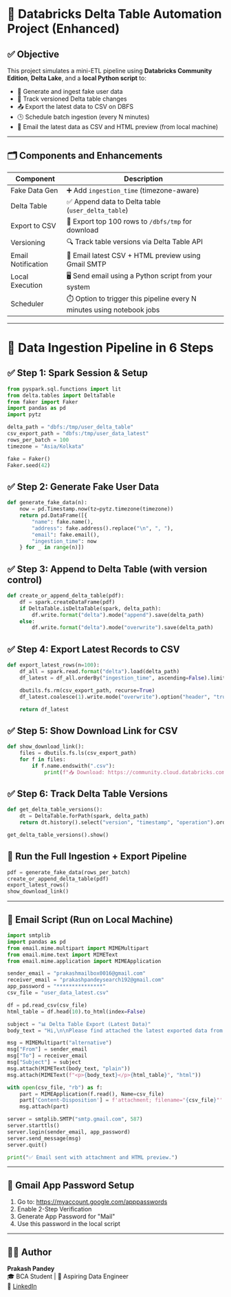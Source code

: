 
# 📘 Databricks Delta Table Automation Project (Enhanced)

## ✅ Objective

This project simulates a mini-ETL pipeline using **Databricks Community Edition**, **Delta Lake**, and a **local Python script** to:

- 🔄 Generate and ingest fake user data
- 🧾 Track versioned Delta table changes
- 📤 Export the latest data to CSV on DBFS
- 🕒 Schedule batch ingestion (every N minutes)
- 📨 Email the latest data as CSV and HTML preview (from local machine)

---

## 🗂️ Components and Enhancements

| Component         | Description                                                                 |
|------------------|-----------------------------------------------------------------------------|
| Fake Data Gen     | ➕ Add `ingestion_time` (timezone-aware)                                    |
| Delta Table       | ✅ Append data to Delta table (`user_delta_table`)                          |
| Export to CSV     | 🔁 Export top 100 rows to `/dbfs/tmp` for download                         |
| Versioning        | 🔍 Track table versions via Delta Table API                                 |
| Email Notification| 📧 Email latest CSV + HTML preview using Gmail SMTP                         |
| Local Execution   | 🖥️ Send email using a Python script from your system                       |
| Scheduler         | ⏱️ Option to trigger this pipeline every N minutes using notebook jobs      |

---

# 🧰 Data Ingestion Pipeline in 6 Steps

## ✅ Step 1: Spark Session & Setup

```python
from pyspark.sql.functions import lit
from delta.tables import DeltaTable
from faker import Faker
import pandas as pd
import pytz

delta_path = "dbfs:/tmp/user_delta_table"
csv_export_path = "dbfs:/tmp/user_data_latest"
rows_per_batch = 100
timezone = "Asia/Kolkata"

fake = Faker()
Faker.seed(42)
```

## ✅ Step 2: Generate Fake User Data

```python
def generate_fake_data(n):
    now = pd.Timestamp.now(tz=pytz.timezone(timezone))
    return pd.DataFrame([{
        "name": fake.name(),
        "address": fake.address().replace("\n", ", "),
        "email": fake.email(),
        "ingestion_time": now
    } for _ in range(n)])
```

## ✅ Step 3: Append to Delta Table (with version control)

```python
def create_or_append_delta_table(pdf):
    df = spark.createDataFrame(pdf)
    if DeltaTable.isDeltaTable(spark, delta_path):
        df.write.format("delta").mode("append").save(delta_path)
    else:
        df.write.format("delta").mode("overwrite").save(delta_path)
```

## ✅ Step 4: Export Latest Records to CSV

```python
def export_latest_rows(n=100):
    df_all = spark.read.format("delta").load(delta_path)
    df_latest = df_all.orderBy("ingestion_time", ascending=False).limit(n)

    dbutils.fs.rm(csv_export_path, recurse=True)
    df_latest.coalesce(1).write.mode("overwrite").option("header", "true").csv(csv_export_path)

    return df_latest
```

## ✅ Step 5: Show Download Link for CSV

```python
def show_download_link():
    files = dbutils.fs.ls(csv_export_path)
    for f in files:
        if f.name.endswith(".csv"):
            print(f"📥 Download: https://community.cloud.databricks.com/files/tmp/user_data_latest/{f.name}")
```

## ✅ Step 6: Track Delta Table Versions

```python
def get_delta_table_versions():
    dt = DeltaTable.forPath(spark, delta_path)
    return dt.history().select("version", "timestamp", "operation").orderBy("version", ascending=False)

get_delta_table_versions().show()
```

## 🚀 Run the Full Ingestion + Export Pipeline

```python
pdf = generate_fake_data(rows_per_batch)
create_or_append_delta_table(pdf)
export_latest_rows()
show_download_link()
```

---

## 📨 Email Script (Run on Local Machine)

```python
import smtplib
import pandas as pd
from email.mime.multipart import MIMEMultipart
from email.mime.text import MIMEText
from email.mime.application import MIMEApplication

sender_email = "prakashmailbox0016@gmail.com"
receiver_email = "prakashpandeysearch192@gmail.com"
app_password = "***************"
csv_file = "user_data_latest.csv"

df = pd.read_csv(csv_file)
html_table = df.head(10).to_html(index=False)

subject = "📊 Delta Table Export (Latest Data)"
body_text = "Hi,\n\nPlease find attached the latest exported data from the Delta table.\n\nRegards,\nPrakash Pandey"

msg = MIMEMultipart("alternative")
msg["From"] = sender_email
msg["To"] = receiver_email
msg["Subject"] = subject
msg.attach(MIMEText(body_text, "plain"))
msg.attach(MIMEText(f"<p>{body_text}</p>{html_table}", "html"))

with open(csv_file, "rb") as f:
    part = MIMEApplication(f.read(), Name=csv_file)
    part['Content-Disposition'] = f'attachment; filename="{csv_file}"'
    msg.attach(part)

server = smtplib.SMTP("smtp.gmail.com", 587)
server.starttls()
server.login(sender_email, app_password)
server.send_message(msg)
server.quit()

print("✅ Email sent with attachment and HTML preview.")
```

---

## 🔐 Gmail App Password Setup

1. Go to: https://myaccount.google.com/apppasswords
2. Enable 2-Step Verification
3. Generate App Password for "Mail"
4. Use this password in the local script

---

## 👨‍💻 Author

**Prakash Pandey**  
🎓 BCA Student | 🚀 Aspiring Data Engineer  
🔗 [LinkedIn](https://www.linkedin.com/in/prakash-pandey-1234)

